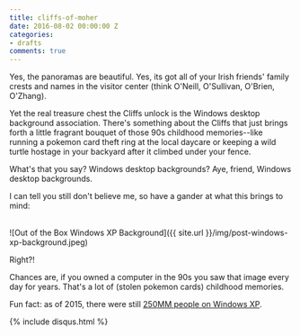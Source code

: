 ```yaml
---
title: cliffs-of-moher
date: 2016-08-02 00:00:00 Z
categories:
- drafts
comments: true
---
```


Yes, the panoramas are beautiful. Yes, its got all of your Irish friends' family crests and names in the visitor center (think O'Neill, O'Sullivan, O'Brien, O'Zhang). 

<!--end_excerpt-->

Yet the real treasure chest the Cliffs unlock is the Windows desktop background association. There's something about the Cliffs that just brings forth a little fragrant bouquet of those 90s childhood memories--like running a pokemon card theft ring at the local daycare or keeping a wild turtle hostage in your backyard after it climbed under your fence. 

What's that you say? Windows desktop backgrounds? Aye, friend, Windows desktop backgrounds. 

I can tell you still don't believe me, so have a gander at what this brings to mind: <br><br>

![Out of the Box Windows XP Background]({{ site.url }}/img/post-windows-xp-background.jpeg)

Right?! 

Chances are, if you owned a computer in the 90s you saw that image every day for years. That's a lot of (stolen pokemon cards) childhood memories.

Fun fact: as of 2015, there were still [250MM people on Windows XP](https://redmondmag.com/articles/2015/04/08/windows-xp-usage.aspx).

{% include disqus.html %}
